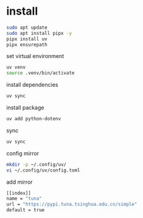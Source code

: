 # install

```sh
sudo apt update
sudo apt install pipx -y
pipx install uv
pipx ensurepath
```

set virtual environment
```sh
uv venv
source .venv/bin/activate
```

install dependencies

```sh
uv sync
```

install package 

```sh
uv add python-dotenv
```

sync

```sh
uv sync
```

config mirror

```sh
mkdir -p ~/.config/uv/
vi ~/.config/uv/config.toml
```

add mirror

```sh
[[index]]
name = "tuna"
url = "https://pypi.tuna.tsinghua.edu.cn/simple"
default = true
```